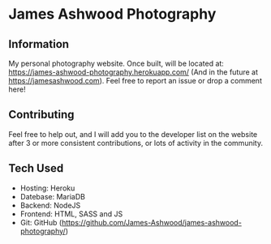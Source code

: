 # James Ashwood Photography
## Information
My personal photography website. Once built, will be located at: https://james-ashwood-photography.herokuapp.com/ (And in the future at https://jamesashwood.com). Feel free to report an issue or drop a comment here!
## Contributing
Feel free to help out, and I will add you to the developer list on the website after 3 or more consistent contributions, or lots of activity in the community.
## Tech Used
- Hosting: Heroku
- Datebase: MariaDB
- Backend: NodeJS
- Frontend: HTML, SASS and JS
- Git: GitHub (https://github.com/James-Ashwood/james-ashwood-photography/)
